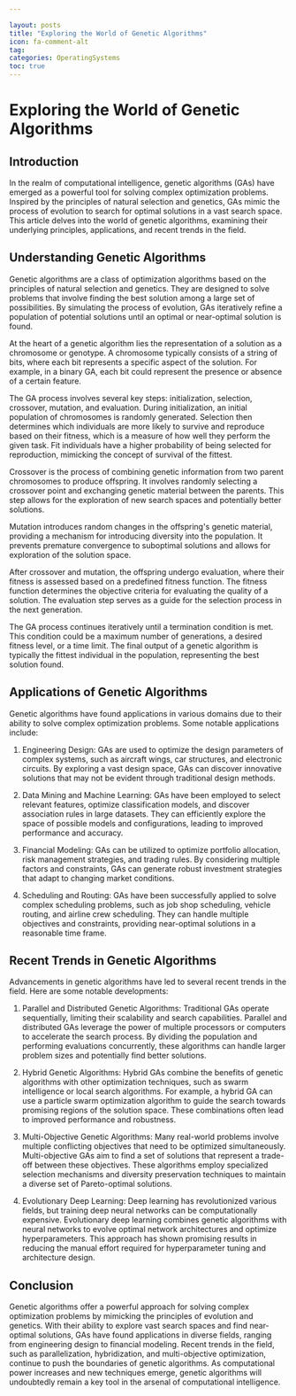 ```yaml
---

layout: posts
title: "Exploring the World of Genetic Algorithms"
icon: fa-comment-alt
tag:      
categories: OperatingSystems
toc: true
---
```




# Exploring the World of Genetic Algorithms

## Introduction

In the realm of computational intelligence, genetic algorithms (GAs) have emerged as a powerful tool for solving complex optimization problems. Inspired by the principles of natural selection and genetics, GAs mimic the process of evolution to search for optimal solutions in a vast search space. This article delves into the world of genetic algorithms, examining their underlying principles, applications, and recent trends in the field.

## Understanding Genetic Algorithms

Genetic algorithms are a class of optimization algorithms based on the principles of natural selection and genetics. They are designed to solve problems that involve finding the best solution among a large set of possibilities. By simulating the process of evolution, GAs iteratively refine a population of potential solutions until an optimal or near-optimal solution is found.

At the heart of a genetic algorithm lies the representation of a solution as a chromosome or genotype. A chromosome typically consists of a string of bits, where each bit represents a specific aspect of the solution. For example, in a binary GA, each bit could represent the presence or absence of a certain feature.

The GA process involves several key steps: initialization, selection, crossover, mutation, and evaluation. During initialization, an initial population of chromosomes is randomly generated. Selection then determines which individuals are more likely to survive and reproduce based on their fitness, which is a measure of how well they perform the given task. Fit individuals have a higher probability of being selected for reproduction, mimicking the concept of survival of the fittest.

Crossover is the process of combining genetic information from two parent chromosomes to produce offspring. It involves randomly selecting a crossover point and exchanging genetic material between the parents. This step allows for the exploration of new search spaces and potentially better solutions.

Mutation introduces random changes in the offspring's genetic material, providing a mechanism for introducing diversity into the population. It prevents premature convergence to suboptimal solutions and allows for exploration of the solution space.

After crossover and mutation, the offspring undergo evaluation, where their fitness is assessed based on a predefined fitness function. The fitness function determines the objective criteria for evaluating the quality of a solution. The evaluation step serves as a guide for the selection process in the next generation.

The GA process continues iteratively until a termination condition is met. This condition could be a maximum number of generations, a desired fitness level, or a time limit. The final output of a genetic algorithm is typically the fittest individual in the population, representing the best solution found.

## Applications of Genetic Algorithms

Genetic algorithms have found applications in various domains due to their ability to solve complex optimization problems. Some notable applications include:

1. Engineering Design: GAs are used to optimize the design parameters of complex systems, such as aircraft wings, car structures, and electronic circuits. By exploring a vast design space, GAs can discover innovative solutions that may not be evident through traditional design methods.

2. Data Mining and Machine Learning: GAs have been employed to select relevant features, optimize classification models, and discover association rules in large datasets. They can efficiently explore the space of possible models and configurations, leading to improved performance and accuracy.

3. Financial Modeling: GAs can be utilized to optimize portfolio allocation, risk management strategies, and trading rules. By considering multiple factors and constraints, GAs can generate robust investment strategies that adapt to changing market conditions.

4. Scheduling and Routing: GAs have been successfully applied to solve complex scheduling problems, such as job shop scheduling, vehicle routing, and airline crew scheduling. They can handle multiple objectives and constraints, providing near-optimal solutions in a reasonable time frame.

## Recent Trends in Genetic Algorithms

Advancements in genetic algorithms have led to several recent trends in the field. Here are some notable developments:

1. Parallel and Distributed Genetic Algorithms: Traditional GAs operate sequentially, limiting their scalability and search capabilities. Parallel and distributed GAs leverage the power of multiple processors or computers to accelerate the search process. By dividing the population and performing evaluations concurrently, these algorithms can handle larger problem sizes and potentially find better solutions.

2. Hybrid Genetic Algorithms: Hybrid GAs combine the benefits of genetic algorithms with other optimization techniques, such as swarm intelligence or local search algorithms. For example, a hybrid GA can use a particle swarm optimization algorithm to guide the search towards promising regions of the solution space. These combinations often lead to improved performance and robustness.

3. Multi-Objective Genetic Algorithms: Many real-world problems involve multiple conflicting objectives that need to be optimized simultaneously. Multi-objective GAs aim to find a set of solutions that represent a trade-off between these objectives. These algorithms employ specialized selection mechanisms and diversity preservation techniques to maintain a diverse set of Pareto-optimal solutions.

4. Evolutionary Deep Learning: Deep learning has revolutionized various fields, but training deep neural networks can be computationally expensive. Evolutionary deep learning combines genetic algorithms with neural networks to evolve optimal network architectures and optimize hyperparameters. This approach has shown promising results in reducing the manual effort required for hyperparameter tuning and architecture design.

## Conclusion

Genetic algorithms offer a powerful approach for solving complex optimization problems by mimicking the principles of evolution and genetics. With their ability to explore vast search spaces and find near-optimal solutions, GAs have found applications in diverse fields, ranging from engineering design to financial modeling. Recent trends in the field, such as parallelization, hybridization, and multi-objective optimization, continue to push the boundaries of genetic algorithms. As computational power increases and new techniques emerge, genetic algorithms will undoubtedly remain a key tool in the arsenal of computational intelligence.